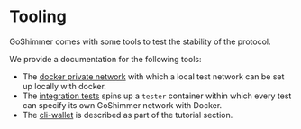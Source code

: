 # Tooling

GoShimmer comes with some tools to test the stability of the protocol. 

We provide a documentation for the following tools:

- The [docker private network](tooling/docker_private_network.md) with which a local test network can be set up locally with docker.
- The [integration tests](tooling/integration_tests.md) spins up a `tester` container within which every test can specify its own GoShimmer network with Docker.
- The [cli-wallet](tutorials/wallet.md) is described as part of the tutorial section.